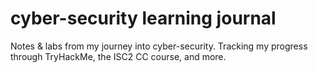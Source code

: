 # cyber-security learning journal
Notes &amp; labs from my journey into cyber-security.
Tracking my progress through TryHackMe, the ISC2 CC course, and more.
